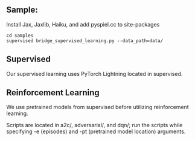 ## Sample: 

Install Jax, Jaxlib, Haiku, and add pyspiel.cc to site-packages

```shell
cd samples
supervised bridge_supervised_learning.py --data_path=data/
```

## Supervised

Our supervised learning uses PyTorch Lightning located in supervised.   

## Reinforcement Learning 

We use pretrained models from supervised before utilizing reinforcement learning.

Scripts are located in a2c/, adversarial/, and dqn/; run the scripts while specifying -e (episodes) and -pt (pretrained model location) arguments. 